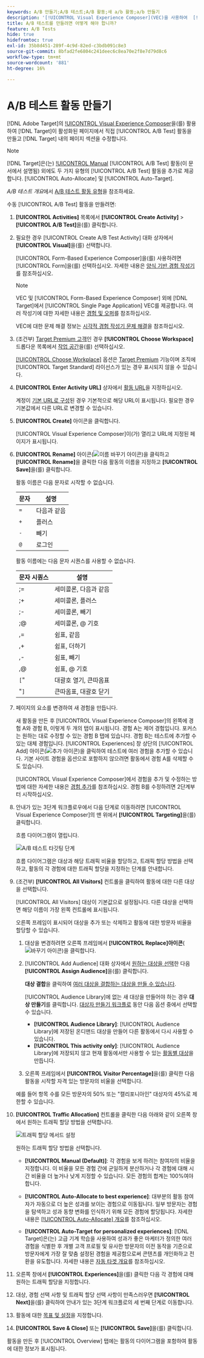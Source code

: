 ```yaml
---
keywords: A/B 만들기;A/B 테스트;A/B 활동;새 a/b 활동;a/b 만들기
description: '[!UICONTROL Visual Experience Composer](VEC)을 사용하여  [!DNL Target]이(가) 활성화된 페이지에서 직접 A/B 테스트 활동을 만듭니다.'
title: A/B 테스트를 만들려면 어떻게 해야 합니까?
feature: A/B Tests
hide: true
hidefromtoc: true
exl-id: 35b8d451-289f-4c9d-82ed-c3bdb091c8e3
source-git-commit: 8bfad2fe6804c241deec6c8ea70e2f8e7d79d8c6
workflow-type: tm+mt
source-wordcount: '881'
ht-degree: 16%

---
```


# A/B 테스트 활동 만들기

[!DNL Adobe Target]의 [!UICONTROL Visual Experience Composer](VEC)을(를) 활용하여 [!DNL Target]이 활성화된 페이지에서 직접 [!UICONTROL A/B Test] 활동을 만들고 [!DNL Target] 내의 페이지 섹션을 수정합니다.

>[!NOTE]
>
>[!DNL Target]은(는) [!UICONTROL Manual](기본값) [!UICONTROL A/B Test] 활동(이 문서에서 설명됨) 외에도 두 가지 유형의 [!UICONTROL A/B Test] 활동을 추가로 제공합니다. [!UICONTROL Auto-Allocate] 및 [!UICONTROL Auto-Target].
>
>*A/B 테스트 개요*&#x200B;에서 [A/B 테스트 활동 유형](/help/main/c-activities/t-test-ab/test-ab.md#types)을 참조하세요.

수동 [!UICONTROL A/B Test] 활동을 만들려면:

1. **[!UICONTROL Activities]** 목록에서 **[!UICONTROL Create Activity]** > **[!UICONTROL A/B Test]**&#x200B;을(를) 클릭합니다.

1. 필요한 경우 [!UICONTROL Create A/B Test Activity] 대화 상자에서 **[!UICONTROL Visual]**&#x200B;을(를) 선택합니다.

   [!UICONTROL Form-Based Experience Composer]을(를) 사용하려면 [!UICONTROL Form]을(를) 선택하십시오. 자세한 내용은 [양식 기반 경험 작성기](/help/main/c-experiences/form-experience-composer.md)를 참조하십시오.

   >[!NOTE]
   >
   >VEC 및 [!UICONTROL Form-Based Experience Composer] 외에 [!DNL Target]에서 [!UICONTROL Single Page Application] VEC를 제공합니다. 여러 작성기에 대한 자세한 내용은 [경험 및 오퍼](/help/main/c-experiences/experiences.md)를 참조하십시오.
   >
   >VEC에 대한 문제 해결 정보는 [시각적 경험 작성기 문제 해결](/help/main/c-experiences/c-visual-experience-composer/r-troubleshoot-composer/troubleshoot-composer.md)을 참조하십시오.

1. (조건부) [Target Premium 고객](/help/main/c-intro/intro.md#premium)인 경우 **[!UICONTROL Choose Workspace]** 드롭다운 목록에서 [작업 공간](/help/main/administrating-target/c-user-management/property-channel/property-channel.md)을(를) 선택하십시오.

   [[!UICONTROL Choose Workplace]](/help/main/administrating-target/c-user-management/property-channel/property-channel.md) 옵션은 [Target Premium](/help/main/c-intro/intro.md) 기능이며 조직에 [!UICONTROL Target Standard] 라이선스가 있는 경우 표시되지 않을 수 있습니다.

1. **[!UICONTROL Enter Activity URL]** 상자에서 [활동 URL](/help/main/c-activities/t-test-ab/t-test-create-ab/ab-activity-url.md)을 지정하십시오.

   계정이 [기본 URL로 구성](/help/main/administrating-target/visual-experience-composer-set-up.md)된 경우 기본적으로 해당 URL이 표시됩니다. 필요한 경우 기본값에서 다른 URL로 변경할 수 있습니다.

1. **[!UICONTROL Create]** 아이콘을 클릭합니다.

   [!UICONTROL Visual Experience Composer]이(가) 열리고 URL에 지정된 페이지가 표시됩니다.

1. **[!UICONTROL Rename]** 아이콘(![이름 바꾸기 아이콘](/help/main/assets/icons/MoreSmallListVert.svg))을 클릭하고 **[!UICONTROL Rename]**&#x200B;을 클릭한 다음 활동의 이름을 지정하고 **[!UICONTROL Save]**&#x200B;을(를) 클릭합니다.

   활동 이름은 다음 문자로 시작할 수 없습니다.

   | 문자 | 설명 |
   |--- |--- |
   | `=` | 다음과 같음 |
   | `+` | 플러스 |
   | `-` | 빼기 |
   | `@` | 로그인 |

   활동 이름에는 다음 문자 시퀀스를 사용할 수 없습니다.

   | 문자 시퀀스 | 설명 |
   |--- |--- |
   | ;= | 세미콜론, 다음과 같음 |
   | ;+ | 세미콜론, 플러스 |
   | ;- | 세미콜론, 빼기 |
   | ;@ | 세미콜론, @ 기호 |
   | ,= | 쉼표, 같음 |
   | ,+ | 쉼표, 더하기 |
   | ,- | 쉼표, 빼기 |
   | ,@ | 쉼표, @ 기호 |
   | `[`&quot; | 대괄호 열기, 큰따옴표 |
   | &quot;`]` | 큰따옴표, 대괄호 닫기 |

1. 페이지의 요소를 변경하여 새 경험을 만듭니다.

   새 활동을 만든 후 [!UICONTROL Visual Experience Composer]의 왼쪽에 경험 A와 경험 B, 이렇게 두 개의 탭이 표시됩니다. 경험 A는 제어 경험입니다. 포커스는 원하는 대로 수정할 수 있는 경험 B 탭에 있습니다. 경험 B는 테스트에 추가할 수 있는 대체 경험입니다. [!UICONTROL Experiences] 창 상단의 [!UICONTROL Add] 아이콘(![추가 아이콘](/help/main/assets/icons/Add.svg))을 클릭하여 테스트에 여러 경험을 추가할 수 있습니다. 기본 사이트 경험을 옵션으로 포함하지 않으려면 활동에서 경험 A를 삭제할 수도 있습니다.

   [!UICONTROL Visual Experience Composer]에서 경험을 추가 및 수정하는 방법에 대한 자세한 내용은 [경험 추가](/help/main/c-activities/t-test-ab/t-test-create-ab/ab-add-experience.md#task_454646F2895242D3B92DC395A0CE1A00)를 참조하십시오. 경험 B를 수정하려면 2단계부터 시작하십시오.

1. 안내가 있는 3단계 워크플로우에서 다음 단계로 이동하려면 [!UICONTROL Visual Experience Composer]의 맨 위에서 **[!UICONTROL Targeting]**&#x200B;을(를) 클릭합니다.

   흐름 다이어그램이 열립니다.

   ![A/B 테스트 타깃팅 단계](/help/main/c-activities/t-test-ab/t-test-create-ab/assets/ab_flow-new-ui.png)

   흐름 다이어그램은 대상과 해당 트래픽 비율을 할당하고, 트래픽 할당 방법을 선택하고, 활동의 각 경험에 대한 트래픽 할당을 지정하는 단계를 안내합니다.

1. (조건부) **[!UICONTROL All Visitors]** 컨트롤을 클릭하여 활동에 대한 다른 대상을 선택합니다.

   [!UICONTROL All Visitors] 대상이 기본값으로 설정됩니다. 다른 대상을 선택하면 해당 이름이 가장 왼쪽 컨트롤에 표시됩니다.

   오른쪽 프레임이 표시되어 대상을 추가 또는 삭제하고 활동에 대한 방문자 비율을 할당할 수 있습니다.

   1. 대상을 변경하려면 오른쪽 프레임에서 **[!UICONTROL Replace]아이콘**(![바꾸기 아이콘](/help/main/assets/icons/Retweet.svg))을 클릭합니다.
   1. [!UICONTROL Add Audience] 대화 상자에서 [원하는 대상을 선택](/help/main/c-activities/t-test-ab/t-test-create-ab/ab-audience.md)한 다음 **[!UICONTROL Assign Audience]**&#x200B;을(를) 클릭합니다.

      **대상 결합**&#x200B;을 클릭하여 [여러 대상을 결합하는 대상을 만들 수 있습니다](/help/main/c-target/combining-multiple-audiences.md).

      [!UICONTROL Audience Library]에 없는 새 대상을 만들어야 하는 경우 **대상 만들기**&#x200B;를 클릭합니다. [대상자 만들기 워크플로](/help/main/c-target/c-audiences/audiences.md) 동안 다음 옵션 중에서 선택할 수 있습니다.

      * **[!UICONTROL Audience Library]**: [!UICONTROL Audience Library]에 저장된 온디맨드 대상을 만들어 다른 활동에서 다시 사용할 수 있습니다.
      * **[!UICONTROL This activity only]**: [!UICONTROL Audience Library]에 저장되지 않고 현재 활동에서만 사용할 수 있는 [활동별 대상](/help/main/c-target/creating-activity-only-audience.md)을 만듭니다.

   1. 오른쪽 프레임에서 **[!UICONTROL Visitor Percentage]**&#x200B;을(를) 클릭한 다음 활동을 시작할 자격 있는 방문자의 비율을 선택합니다.

   예를 들어 항목 수를 모든 방문자의 50% 또는 &quot;캘리포니아인&quot; 대상자의 45%로 제한할 수 있습니다.

1. **[!UICONTROL Traffic Allocation]** 컨트롤을 클릭한 다음 아래와 같이 오른쪽 창에서 원하는 트래픽 할당 방법을 선택합니다.

   ![트래픽 할당 메서드 설정](/help/main/c-activities/t-test-ab/t-test-create-ab/assets/traffic-allocation-method-new.png)

   원하는 트래픽 할당 방법을 선택합니다.

   * **[!UICONTROL Manual (Default)]**: 각 경험을 보게 하려는 참여자의 비율을 지정합니다. 이 비율을 모든 경험 간에 균일하게 분산하거나 각 경험에 대해 시간 비율을 더 높거나 낮게 지정할 수 있습니다. 모든 경험의 합계는 100%여야 합니다. 

   * **[!UICONTROL Auto-Allocate to best experience]**: 대부분의 활동 참여자가 자동으로 더 높은 성과를 보이는 경험으로 이동됩니다. 일부 방문자는 경험을 탐색하고 성과 동향 변화를 인식하기 위해 모든 경험에 할당됩니다. 자세한 내용은 [[!UICONTROL Auto-Allocate] 개요](/help/main/c-activities/automated-traffic-allocation/automated-traffic-allocation.md#concept_A1407678796B4C569E94CBA8A9F7F5D4)를 참조하십시오.

   * **[!UICONTROL Auto-Target for personalized experiences]**: [!DNL Target]은(는) 고급 기계 학습을 사용하여 성과가 좋은 마케터가 정의한 여러 경험을 식별한 후 개별 고객 프로필 및 유사한 방문자의 이전 동작을 기준으로 방문자에게 가장 잘 맞춤 설정된 경험을 제공함으로써 콘텐츠를 개인화하고 전환을 유도합니다. 자세한 내용은 [자동 타겟 개요](/help/main/c-activities/auto-target/auto-target-to-optimize.md)를 참조하십시오.

1. 오른쪽 창에서 **[!UICONTROL Experiences]**&#x200B;을(를) 클릭한 다음 각 경험에 대해 원하는 트래픽 할당을 지정합니다.

1. 대상, 경험 선택 사항 및 트래픽 할당 선택 사항이 만족스러우면 **[!UICONTROL Next]**&#x200B;을(를) 클릭하여 안내가 있는 3단계 워크플로의 세 번째 단계로 이동합니다.

1. 활동에 대한 [목표 및 설정](/help/main/c-activities/t-test-ab/t-test-create-ab/ab-goals-and-settings.md)을 지정합니다.

1. **[!UICONTROL Save & Close]** 또는 **[!UICONTROL Save]**&#x200B;을(를) 클릭합니다.

활동을 만든 후 [!UICONTROL Overview] 탭에는 활동의 다이어그램을 포함하여 활동에 대한 정보가 표시됩니다.

